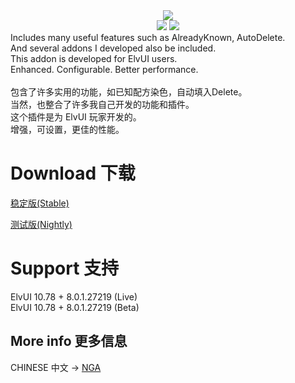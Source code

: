 <div align=center>
<img src="https://github.com/fang2hou/ElvUI_WindTools/blob/beta/Title.png?raw=true"/><br>
<img src="https://img.shields.io/badge/ElvUI-10.78-blue.svg?longCache=true&style=flat"/>
<img src="https://img.shields.io/badge/Version-1.1.6-green.svg?longCache=true&style=flat"/>
</div>
Includes many useful features such as AlreadyKnown, AutoDelete.<br>
And several addons I developed also be included.<br>
This addon is developed for ElvUI users.<br>
Enhanced. Configurable. Better performance.<br><br>
包含了许多实用的功能，如已知配方染色，自动填入Delete。<br>
当然，也整合了许多我自己开发的功能和插件。<br>
这个插件是为 ElvUI 玩家开发的。<br>
增强，可设置，更佳的性能。<br>

# Download 下载
[稳定版(Stable)](https://github.com/fang2hou/ElvUI_WindTools/archive/master.zip)

[测试版(Nightly)](https://github.com/fang2hou/ElvUI_WindTools/archive/beta.zip)  

# Support 支持
ElvUI 10.78 + 8.0.1.27219 (Live)<br>
ElvUI 10.78 + 8.0.1.27219 (Beta)

## More info 更多信息
CHINESE 中文 → [NGA](http://bbs.ngacn.cc/read.php?tid=12142815)